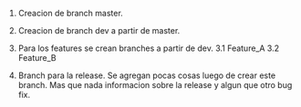 1. Creacion de branch master.

2. Creacion de branch dev a partir de master.

3. Para los features se crean branches a partir de dev.
	3.1 Feature_A
	3.2 Feature_B
4. Branch para la release. Se agregan pocas cosas luego de crear este branch. Mas que nada informacion sobre la release y algun que otro bug fix.
